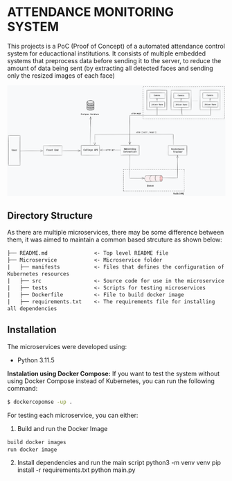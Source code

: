 # ATTENDANCE MONITORING SYSTEM

This projects is a PoC (Proof of Concept) of a automated attendance control system for educactional institutions. It consists of multiple embedded systems that preprocess data before sending it to the server, to reduce the amount of data being sent (by extracting all detected faces and sending only the resized images of each face) 


<img src='./images/project_architecture.png' width=800px alt='Project Architecture'/>

## Directory Structure
As there are multiple microservices, there may be some difference between them, it was aimed to maintain a common based strcuture as shown below:

```
├── README.md               <- Top level README file  
├── Microservice            <- Microservice folder  
|   ├── manifests           <- Files that defines the configuration of Kubernetes resources  
|   ├── src                 <- Source code for use in the microservice  
|   ├── tests               <- Scripts for testing microservices  
|   ├── Dockerfile          <- File to build docker image  
|   ├── requirements.txt    <- The requirements file for installing all dependencies  
```


## Installation

The microservices were developed using: 
- Python 3.11.5

**Instalation using Docker Compose:** If you want to test the system without using Docker Compose instead of Kubernetes, you can run the following command: 

```bash
$ dockercopomse -up .
```

For testing each microservice, you can either: 
1. Build and run the Docker Image
```bash
build docker images 
run docker image
```

2. Install dependencies and run the main script 
python3 -m venv venv 
pip install -r requirements.txt
python main.py 